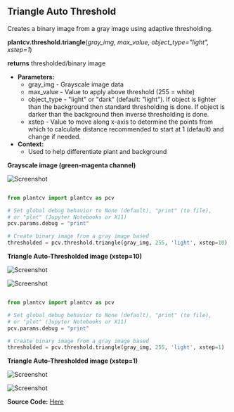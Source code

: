 ## Triangle Auto Threshold

Creates a binary image from a gray image using adaptive thresholding.

**plantcv.threshold.triangle**(*gray_img, max_value, object_type="light", xstep=1*)

**returns** thresholded/binary image

- **Parameters:**
    - gray_img - Grayscale image data
    - max_value - Value to apply above threshold (255 = white)
    - object_type - "light" or "dark" (default: "light"). If object is lighter than the background then standard 
    thresholding is done. If object is darker than the background then inverse thresholding is done.
    - xstep - Value to move along x-axis to determine the points from which to calculate distance
              recommended to start at 1 (default) and change if needed.
- **Context:**
    - Used to help differentiate plant and background
    

**Grayscale image (green-magenta channel)**

![Screenshot](img/documentation_images/triangle_threshold/input_gray_img.jpg)


```python

from plantcv import plantcv as pcv

# Set global debug behavior to None (default), "print" (to file), 
# or "plot" (Jupyter Notebooks or X11)
pcv.params.debug = "print"

# Create binary image from a gray image based
thresholded = pcv.threshold.triangle(gray_img, 255, 'light', xstep=10)

```

**Triangle Auto-Thresholded image (xstep=10)**

![Screenshot](img/documentation_images/triangle_threshold/4_triangle_thresh_hist_30.0.jpg)

![Screenshot](img/documentation_images/triangle_threshold/4_triangle_thresh_img_30.0.jpg)

```python

from plantcv import plantcv as pcv

# Set global debug behavior to None (default), "print" (to file), 
# or "plot" (Jupyter Notebooks or X11)
pcv.params.debug = "print"

# Create binary image from a gray image based 
thresholded = pcv.threshold.triangle(gray_img, 255, 'light', xstep=1)

```

**Triangle Auto-Thresholded image (xstep=1)**

![Screenshot](img/documentation_images/triangle_threshold/11_triangle_thresh_hist_3.0.jpg)

![Screenshot](img/documentation_images/triangle_threshold/11_triangle_thresh_img_3.0.jpg)

**Source Code:** [Here](https://github.com/danforthcenter/plantcv/blob/master/plantcv/plantcv/threshold/threshold_methods.py)
